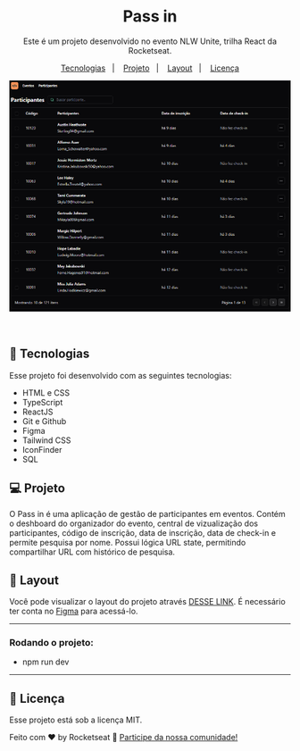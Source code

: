 <h1 align="center"> Pass in </h1>

<p align="center">
Este é um projeto desenvolvido no evento NLW Unite, trilha React da Rocketseat.
</p>

<p align="center">
  <a href="#-tecnologias">Tecnologias</a>&nbsp;&nbsp;&nbsp;|&nbsp;&nbsp;&nbsp;
  <a href="#-projeto">Projeto</a>&nbsp;&nbsp;&nbsp;|&nbsp;&nbsp;&nbsp;
  <a href="#-layout">Layout</a>&nbsp;&nbsp;&nbsp;|&nbsp;&nbsp;&nbsp;
  <a href="#memo-licença">Licença</a>
</p>

<p align="center">
  <img alt="Imagem de visualização Pass in" src="./front-end-react/src/assets/visualizacao.png">
</p>

<br>

## 🚀 Tecnologias

Esse projeto foi desenvolvido com as seguintes tecnologias:

- HTML e CSS
- TypeScript
- ReactJS
- Git e Github
- Figma
- Tailwind CSS
- IconFinder
- SQL

## 💻 Projeto

O Pass in é uma aplicação de gestão de participantes em eventos. Contém o deshboard do organizador do evento, central de vizualização dos participantes, código de inscrição, data de inscrição, data de check-in e permite pesquisa por nome. Possui lógica URL state, permitindo compartilhar URL com histórico de pesquisa.

## 🔖 Layout

Você pode visualizar o layout do projeto através [DESSE LINK](https://www.figma.com/community/file/1356738933008624188/pass-in). É necessário ter conta no [Figma](https://figma.com) para acessá-lo.

---

### Rodando o projeto:

- npm run dev

---

## :memo: Licença

Esse projeto está sob a licença MIT.

Feito com ♥ by Rocketseat :wave: [Participe da nossa comunidade!](https://discord.gg/rocketseat)
